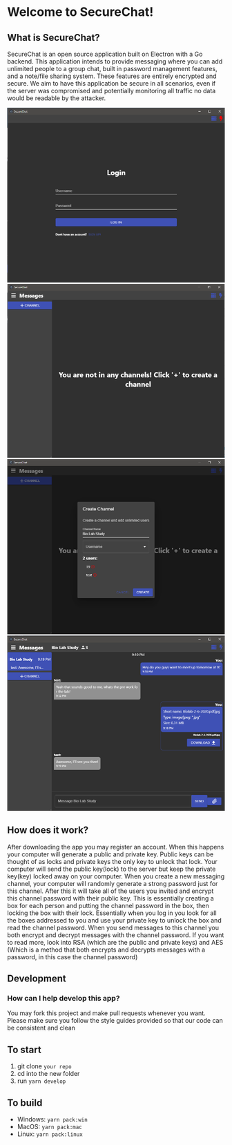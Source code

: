 # Welcome to SecureChat!

## What is SecureChat?

SecureChat is an open source application built on Electron with a Go backend. This application intends to provide messaging where you can add unlimited people to a group chat, built in password management features, and a note/file sharing system. These features are entirely encrypted and secure. We aim to have this application be secure in all scenarios, even if the server was compromised and potentially monitoring all traffic no data would be readable by the attacker.

![Exmaple1](https://github.com/Mastermind-Group/SecureChat/blob/master/pic1.png)
![Exmaple2](https://github.com/Mastermind-Group/SecureChat/blob/master/pic2.png)
![Exmaple3](https://github.com/Mastermind-Group/SecureChat/blob/master/pic3.png)
![Exmaple4](https://github.com/Mastermind-Group/SecureChat/blob/master/pic4.png)

## How does it work?

After downloading the app you may register an account. When this happens your computer will generate a public and private key. Public keys can be thought of as locks and private keys the only key to unlock that lock. Your computer will send the public key(lock) to the server but keep the private key(key) locked away on your computer. When you create a new messaging channel, your computer will randomly generate a strong password just for this channel. After this it will take all of the users you invited and encrypt this channel password with their public key. This is essentially creating a box for each person and putting the channel password in the box, then locking the box with their lock. Essentially when you log in you look for all the boxes addressed to you and use your private key to unlock the box and read the channel password. When you send messages to this channel you both encrypt and decrypt messages with the channel password. If you want to read more, look into RSA (which are the public and private keys) and AES (Which is a method that both encrypts and decrypts messages with a password, in this case the channel password)

## Development

### How can I help develop this app?

You may fork this project and make pull requests whenever you want. Please make sure you follow the style guides provided so that our code can be consistent and clean

## To start

1. git clone `your repo`
2. cd into the new folder
3. run `yarn develop`

## To build

* Windows: `yarn pack:win`
* MacOS:   `yarn pack:mac`
* Linux:   `yarn pack:linux`
